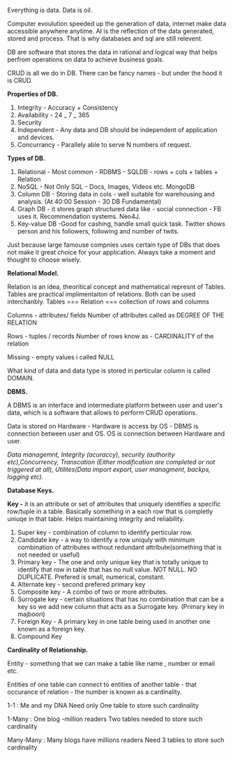 Everything is data. Data is oil.

Computer evoulution speeded up the generation of data, internet make data accessible anywhere anytime. AI is the reflection of the data generated, stored and process. That is why databases and sql are still relevent.

DB are software that stores the data in rational and logical way that helps perfrom operations on data to achieve business goals.

CRUD is all we do in DB. There can be fancy names - but under the hood it is CRUD.

**Properties of DB.**

1. Integrity - Accuracy + Consistency
2. Availability - 24 _ 7 _ 365
3. Security
4. Independent - Any data and DB should be independent of application and devices.
5. Concurrancy - Parallely able to serve N numbers of request.

**Types of DB.**

1. Relational - Most common - RDBMS - SQLDB - rows + cols + tables + Relation
2. NoSQL - Not Only SQL - Docs, Images, Videos etc. MongoDB
3. Column DB - Storing data in cols - well suitable for warehousing and analysis. (At 40:00 Session - 30 DB Fundamental)
4. Graph DB - it stores graph structured data like - social connection - FB uses it. Recommendation systems. Neo4J.
5. Key-value DB -Good for cashing, handle small quick task. Twitter shows person and his followers, following and number of twits.

Just because large famouse compnies uses certain type of DBs that does not make it great choice for your application. Always take a moment and thought to choose wisely.

**Relational Model.**

Relation is an idea, theoritical concept and mathematical represnt of Tables. Tables are practical implimentaiton of relations. Both can be used interchanbly.
Tables === Relation === collection of rows and columns

Columns - attributes/ fields
Number of attributes called as DEGREE OF THE RELATION

Rows - tuples / records
Number of rows know as - CARDINALITY of the relation

Missing - empty values i called NULL

What kind of data and data type is stored in perticular column is called DOMAIN.

**DBMS.**

A DBMS is an interface and intermediate platform between user and user's data, which is a software that allows to perform CRUD operations.

Data is stored on Hardware - Hardware is access by OS - DBMS is connection between user and OS. OS is connection between Hardware and user.

_Data managemnt, Integrity (acuraccy), security (authority etc),Concurrency, Transcation (Either modification are completed or not triggered at all), Utilites(Data import export, user managment, backps, logging etc)._

**Database Keys.**

**Key -** it is an attribute or set of attributes that uniquely identifies a specific row/tuple in a table.
Basically something in a each row that is completly uniuqe in that table.
Helps maintaining integrity and reliability.

1. Super key - combination of column to identify perticular row.
2. Candidate key - a way to identify a row uniquly with minimum combination of attributes without redundant attribute(something that is not needed or useful)
3. Primary key - The one and only unique key that is totally unique to identify that row in table that has no null value. NOT NULL. NO DUPLICATE. Prefered is small, numerical, constant.
4. Alternate key - second prefered primary key
5. Composite key - A combo of two or more attributes.
6. Surrogate key - certain situations that has no combination that can be a key so we add new column that acts as a Surrogate key. (Primary key in majboori)
7. Foreign Key - A primary key in one table being used in another one known as a foreign key.
8. Compound Key

**Cardinality of Relationship.**

Entity - something that we can make a table like name , number or email etc.

Entities of one table can connect to entities of another table - that occurance of relation - the number is known as a cardinality.

1-1 : Me and my DNA
Need only One table to store such cardinality

1-Many : One blog -million readers
Two tables needed to store such cardinality

Many-Many : Many blogs have millions readers
Need 3 tables to store such cardinality
